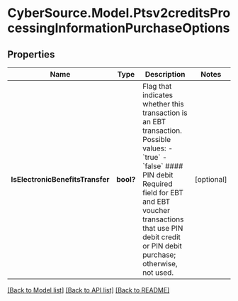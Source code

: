 # CyberSource.Model.Ptsv2creditsProcessingInformationPurchaseOptions
## Properties

Name | Type | Description | Notes
------------ | ------------- | ------------- | -------------
**IsElectronicBenefitsTransfer** | **bool?** | Flag that indicates whether this transaction is an EBT transaction. Possible values: - &#x60;true&#x60; - &#x60;false&#x60;  #### PIN debit Required field for EBT and EBT voucher transactions that use PIN debit credit or PIN debit purchase; otherwise, not used.  | [optional] 

[[Back to Model list]](../README.md#documentation-for-models) [[Back to API list]](../README.md#documentation-for-api-endpoints) [[Back to README]](../README.md)

